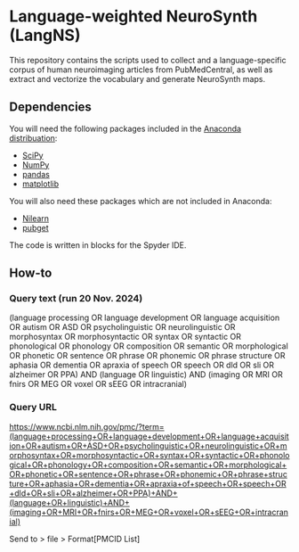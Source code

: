 # Language-weighted NeuroSynth (LangNS)
This repository contains the scripts used to collect and a language-specific corpus of human neuroimaging articles from PubMedCentral, as well as extract and vectorize the vocabulary and generate NeuroSynth maps.

## Dependencies
You will need the following packages included in the [Anaconda distribuation]():
- [SciPy](https://scipy.org/)
- [NumPy](https://numpy.org/)
- [pandas](https://pandas.pydata.org/)
- [matplotlib](https://matplotlib.org/)

You will also need these packages which are not included in Anaconda:
- [Nilearn](https://nilearn.github.io/stable/index.html)
- [pubget](https://neuroquery.github.io/pubget/pubget.html)

The code is written in blocks for the Spyder IDE.

## How-to
### Query text (run 20 Nov. 2024)
(language processing OR language development OR language acquisition OR autism OR ASD OR psycholinguistic OR neurolinguistic OR morphosyntax OR morphosyntactic OR syntax OR syntactic OR phonological OR phonology OR composition OR semantic OR morphological OR phonetic OR sentence OR phrase OR phonemic OR phrase structure OR aphasia OR dementia OR apraxia of speech OR speech OR dld OR sli OR alzheimer OR PPA) AND (language OR linguistic) AND (imaging OR MRI OR fnirs OR MEG OR voxel OR sEEG OR intracranial)

### Query URL
https://www.ncbi.nlm.nih.gov/pmc/?term=(language+processing+OR+language+development+OR+language+acquisition+OR+autism+OR+ASD+OR+psycholinguistic+OR+neurolinguistic+OR+morphosyntax+OR+morphosyntactic+OR+syntax+OR+syntactic+OR+phonological+OR+phonology+OR+composition+OR+semantic+OR+morphological+OR+phonetic+OR+sentence+OR+phrase+OR+phonemic+OR+phrase+structure+OR+aphasia+OR+dementia+OR+apraxia+of+speech+OR+speech+OR+dld+OR+sli+OR+alzheimer+OR+PPA)+AND+(language+OR+linguistic)+AND+(imaging+OR+MRI+OR+fnirs+OR+MEG+OR+voxel+OR+sEEG+OR+intracranial)

Send to > file > Format[PMCID List]
